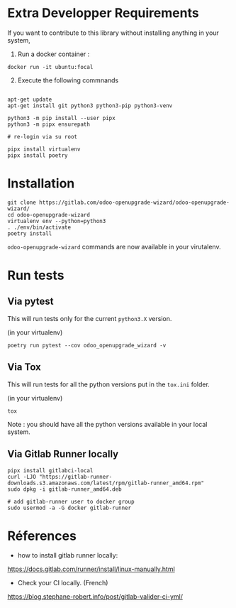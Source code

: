 # Extra Developper Requirements

If you want to contribute to this library without installing anything in your
system,

1. Run a docker container :

``docker run -it ubuntu:focal``

2. Execute the following commnands

```

apt-get update
apt-get install git python3 python3-pip python3-venv

python3 -m pip install --user pipx
python3 -m pipx ensurepath

# re-login via su root

pipx install virtualenv
pipx install poetry
```

# Installation

```
git clone https://gitlab.com/odoo-openupgrade-wizard/odoo-openupgrade-wizard/
cd odoo-openupgrade-wizard
virtualenv env --python=python3
. ./env/bin/activate
poetry install
```

``odoo-openupgrade-wizard`` commands are now available in your virutalenv.

# Run tests

## Via pytest

This will run tests only for the current ``python3.X`` version.

(in your virtualenv)
```
poetry run pytest --cov odoo_openupgrade_wizard -v
```
## Via Tox

This will run tests for all the python versions put in the ``tox.ini`` folder.

(in your virtualenv)
```
tox
```

Note : you should have all the python versions available in your local system.

## Via Gitlab Runner locally


```
pipx install gitlabci-local
curl -LJO "https://gitlab-runner-downloads.s3.amazonaws.com/latest/rpm/gitlab-runner_amd64.rpm"
sudo dpkg -i gitlab-runner_amd64.deb

# add gitlab-runner user to docker group
sudo usermod -a -G docker gitlab-runner
```

# Réferences

- how to install gitlab runner locally:

https://docs.gitlab.com/runner/install/linux-manually.html

- Check your CI locally. (French)

https://blog.stephane-robert.info/post/gitlab-valider-ci-yml/
